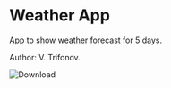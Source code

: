 # Weather App
App to show weather forecast for 5 days.

Author: V. Trifonov.

![Download](https://dl.dropboxusercontent.com/s/2aezoknhgywbaqi/qr_code.png "QR-code")

